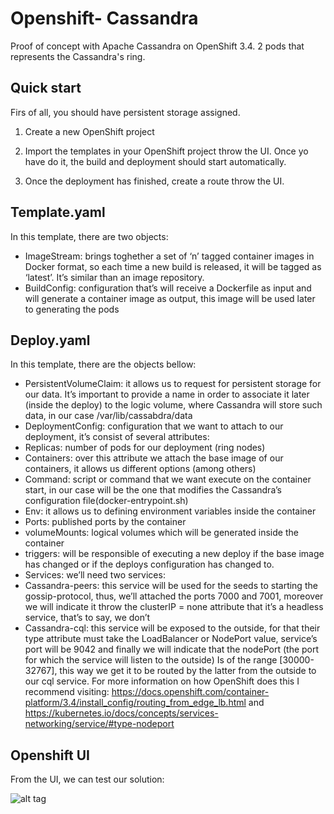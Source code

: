 # Openshift- Cassandra


Proof of concept with Apache Cassandra on OpenShift 3.4. 
2 pods that represents the Cassandra's ring.

## Quick start

Firs of all, you should have persistent storage assigned.

1. Create a new OpenShift project

2. Import the templates in your OpenShift project throw the UI. Once yo have do it, the build and deployment should start automatically.

3. Once the deployment has finished, create a route throw the UI.
## Template.yaml
In this template, there are two objects:
*	ImageStream: brings toghether a set of ‘n’ tagged container images in Docker format, so each time a new build is released, it will be tagged as ‘latest’. It’s similar than an image repository.
*	BuildConfig:  configuration that’s will receive a Dockerfile as input and will generate a container image as output, this image will be used later to generating the pods

## Deploy.yaml

In this template, there are the objects bellow:

*	PersistentVolumeClaim: it allows us to request for persistent storage for our data. It’s important to provide a name in order to associate it later (inside the deploy) to the logic volume, where Cassandra will store such data, in our case /var/lib/cassabdra/data
*	DeploymentConfig: configuration that we want to attach to our deployment, it’s consist of several attributes:
*	Replicas: number of pods for our deployment (ring nodes)
*	Containers: over this attribute we attach the base image of our containers, it allows us different options (among others)
*	Command: script or command that we want execute on the container start, in our case will be the one that modifies the Cassandra’s configuration file(docker-entrypoint.sh)
*	Env: it allows us to defining environment variables inside the container
*	Ports: published ports by the container
*	volumeMounts: logical volumes which will be generated inside the container
*	triggers: will be responsible of executing a new deploy if the base image has changed or if the deploys configuration has changed to.
* Services: we’ll need two services:
*	Cassandra-peers: this service will be used for the seeds to starting the gossip-protocol, thus, we’ll attached the ports 7000 and 7001, moreover we will indicate it throw the clusterIP = none attribute that it’s a headless service, that’s to say, we don’t 
*	Cassandra-cql: this service will be exposed to the outside, for that their type attribute must take the LoadBalancer or NodePort value, service’s port will be 9042 and finally we will indicate that the nodePort (the port for which the service will listen to the outside) Is of the range [30000-32767], this way we get it to be routed by the latter from the outside to our cql service. For more information on how OpenShift does this I recommend visiting: https://docs.openshift.com/container-platform/3.4/install_config/routing_from_edge_lb.html and https://kubernetes.io/docs/concepts/services-networking/service/#type-nodeport

## Openshift UI

From the UI, we can test our solution:

![alt tag](https://drive.google.com/file/d/0B8zS_2D73-OjZnI4SjE5Z2w1aUU/view?usp=sharing)

